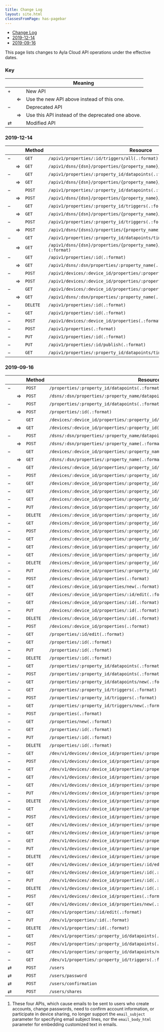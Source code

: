 ```yaml
---
title: Change Log
layout: site.html
classesFromPage: has-pagebar
---
```


<aside id="pagebar" class="d-xl-block collapse">
  <ul>
    <li><a href="#core-title">Change Log</a></li>
    <li><a href="#2019-12-14">2019-12-14</a></li>
    <li><a href="#2019-09-16">2019-09-16</a></li>
  </ul>
</aside>

This page lists changes to Ayla Cloud API operations under the effective dates.

### Key
|||Meaning|
|-|-|-|
|<span class="future">&plus;</span>||New API|
||<span class="past">&#x21d0;</span>|Use the new API above instead of this one.|
|<span class="past">&minus;</span>||Deprecated API|
||<span class="future">&#x21d2;</span>|Use this API instead of the deprecated one above.|
|<span class="different">&rlarr;</span>||Modified API|

### 2019-12-14
|||Method|Resource|
|-|-|-|-|
|<span class="past">&minus;</span>||```GET```|```/apiv1/properties/:id/triggers/all(.:format)```|
||<span class="future">&#x21d2;</span>|```GET```|```/apiv1/dsns/{dsn}/properties/{property_name}/triggers/all(.:format)```|
|<span class="past">&minus;</span>||```GET```|```/apiv1/properties/:property_id/datapoints(.:format)```|
||<span class="future">&#x21d2;</span>|```GET```|```/apiv1/dsns/{dsn}/properties/{property_name}/datapoints.(:format)```|
|<span class="past">&minus;</span>||```POST```|```/apiv1/properties/:property_id/datapoints(.:format)```|
||<span class="future">&#x21d2;</span>|```POST```|```/apiv1/dsns/{dsn}/properties/{property_name}/datapoints(.:format)```|
|<span class="past">&minus;</span>||```GET```|```/apiv1/properties/:property_id/triggers(.:format)```|
||<span class="future">&#x21d2;</span>|```GET```|```/apiv1/dsns/{dsn}/properties/{property_name}/triggers```|
|<span class="past">&minus;</span>||```POST```|```/apiv1/properties/:property_id/triggers(.:format)```|
||<span class="future">&#x21d2;</span>|```POST```|```/apiv1/dsns/{dsns}/properties/{property_name}/triggers(.:format)```|
|<span class="past">&minus;</span>||```GET```|```/apiv1/properties/:property_id/datapoints/time_range_filter(.:format)```|
||<span class="future">&#x21d2;</span>|```GET```|```/apiv1/dsns/{dsn}/properties/{property_name}/datapoints/time_range_filter.(:format)```|
|<span class="past">&minus;</span>||```GET```|```/apiv1/properties/:id(.:format)```|
||<span class="future">&#x21d2;</span>|```GET```|```/apiv1/dsns/:dsn/properties/:property_name(.:format)```|
|<span class="past">&minus;</span>||```POST```|```/apiv1/devices/:device_id/properties/:property_id/datapoints(.:format)```|
||<span class="future">&#x21d2;</span>|```POST```|```/apiv1/devices/:device_id/properties/:property_name/datapoints(.:format)```|
|<span class="past">&minus;</span>||```GET```|```/apiv1/devices/:device_id/properties/:property_id(.:format)```|
||<span class="future">&#x21d2;</span>|```GET```|```/apiv1/dsns/:dsn/properties/:property_name(.:format)```|
|<span class="past">&minus;</span>||```DELETE```|```/apiv1/properties/:id(.:format)```|
|<span class="past">&minus;</span>||```GET```|```/apiv1/properties/:id(.:format)```|
|<span class="past">&minus;</span>||```POST```|```/apiv1/devices/:device_id/properties(.:format)```|
|<span class="past">&minus;</span>||```POST```|```/apiv1/properties(.:format)```|
|<span class="past">&minus;</span>||```PUT```|```/apiv1/properties/:id(.:format)```|
|<span class="past">&minus;</span>||```PUT```|```/apiv1/properties/:id/publish(.:format)```|
|<span class="past">&minus;</span>||```GET```|```/apiv1/properties/:property_id/datapoints/time_range_filter(.:format)```|

### 2019-09-16

|||Method|Resource|*|
|-|-|-|-|-|
|<span class="past">&minus;</span>||```POST```|```/properties/:property_id/datapoints(.:format)```||
||<span class="future">&#x21d2;</span>|```POST```|```/dsns/:dsn/properties/:property_name/datapoints(.:format)```||
|<span class="past">&minus;</span>||```POST```|```/properties/:property_id/datapoints(.:format)```||
||<span class="future">&#x21d2;</span>|```POST```|```/properties/:id(.:format)```||
|<span class="past">&minus;</span>||```GET```|```/devices/:device_id/properties/:property_id/datapoints(.:format)```||
||<span class="future">&#x21d2;</span>|```GET```|```/devices/:device_id/properties/:property_id(.:format)```||
|<span class="past">&minus;</span>||```POST```|```/dsns/:dsn/properties/:property_name/datapoints(.:format)```||
||<span class="future">&#x21d2;</span>|```POST```|```/dsns/:dsn/properties/:property_name(.:format)```||
|<span class="past">&minus;</span>||```GET```|```/devices/:device_id/properties/:property_name/datapoints(.:format)```||
||<span class="future">&#x21d2;</span>|```GET```|```/dsns/:dsn/properties/:property_name(.:format)```||
|<span class="past">&minus;</span>||```GET```|```/devices/:device_id/properties/:property_id/datapoints(.:format)```||
|<span class="past">&minus;</span>||```POST```|```/devices/:device_id/properties/:property_id/datapoints(.:format)```||
|<span class="past">&minus;</span>||```GET```|```/devices/:device_id/properties/:property_id/datapoints/new(.:format)```||
|<span class="past">&minus;</span>||```GET```|```/devices/:device_id/properties/:property_id/datapoints/:id/edit(.:format)```||
|<span class="past">&minus;</span>||```GET```|```/devices/:device_id/properties/:property_id/datapoints/:id(.:format)```||
|<span class="past">&minus;</span>||```PUT```|```/devices/:device_id/properties/:property_id/datapoints/:id(.:format)```||
|<span class="past">&minus;</span>||```DELETE```|```/devices/:device_id/properties/:property_id/datapoints/:id(.:format)```||
|<span class="past">&minus;</span>||```GET```|```/devices/:device_id/properties/:property_id/triggers(.:format)```||
|<span class="past">&minus;</span>||```POST```|```/devices/:device_id/properties/:property_id/triggers(.:format)```||
|<span class="past">&minus;</span>||```GET```|```/devices/:device_id/properties/:property_id/triggers/new(.:format)```||
|<span class="past">&minus;</span>||```GET```|```/devices/:device_id/properties/:property_id/triggers/:id/edit(.:format)```||
|<span class="past">&minus;</span>||```GET```|```/devices/:device_id/properties/:property_id/triggers/:id(.:format)```||
|<span class="past">&minus;</span>||```DELETE```|```/devices/:device_id/properties/:property_id/triggers/:id(.:format)```||
|<span class="past">&minus;</span>||```PUT```|```/devices/:device_id/properties/:property_id/triggers/:id(.:format)```||
|<span class="past">&minus;</span>||```POST```|```/devices/:device_id/properties(.:format)```||
|<span class="past">&minus;</span>||```GET```|```/devices/:device_id/properties/new(.:format)```||
|<span class="past">&minus;</span>||```GET```|```/devices/:device_id/properties/:id/edit(.:format)```||
|<span class="past">&minus;</span>||```GET```|```/devices/:device_id/properties/:id(.:format)```||
|<span class="past">&minus;</span>||```PUT```|```/devices/:device_id/properties/:id(.:format)```||
|<span class="past">&minus;</span>||```DELETE```|```/devices/:device_id/properties/:id(.:format)```||
|<span class="past">&minus;</span>||```POST```|```/devices/:device_id/properties(.:format)```||
|<span class="past">&minus;</span>||```GET```|```/properties/:id/edit(.:format)```||
|<span class="past">&minus;</span>||```GET```|```/properties/:id(.:format)```||
|<span class="past">&minus;</span>||```PUT```|```/properties/:id(.:format)```||
|<span class="past">&minus;</span>||```DELETE```|```/properties/:id(.:format)```||
|<span class="past">&minus;</span>||```GET```|```/properties/:property_id/datapoints(.:format)```||
|<span class="past">&minus;</span>||```POST```|```/properties/:property_id/datapoints(.:format)```||
|<span class="past">&minus;</span>||```GET```|```/properties/:property_id/datapoints/new(.:format)```||
|<span class="past">&minus;</span>||```GET```|```/properties/:property_id/triggers(.:format)```||
|<span class="past">&minus;</span>||```POST```|```/properties/:property_id/triggers(.:format)```||
|<span class="past">&minus;</span>||```GET```|```/properties/:property_id/triggers/new(.:format)```||
|<span class="past">&minus;</span>||```POST```|```/properties(.:format)```||
|<span class="past">&minus;</span>||```GET```|```/properties/new(.:format)```||
|<span class="past">&minus;</span>||```GET```|```/properties/:id(.:format)```||
|<span class="past">&minus;</span>||```PUT```|```/properties/:id(.:format)```||
|<span class="past">&minus;</span>||```DELETE```|```/properties/:id(.:format)```||
|<span class="past">&minus;</span>||```GET```|```/dev/v1/devices/:device_id/properties/:property_id/datapoints(.:format)```||
|<span class="past">&minus;</span>||```POST```|```/dev/v1/devices/:device_id/properties/:property_id/datapoints(.:format)```||
|<span class="past">&minus;</span>||```GET```|```/dev/v1/devices/:device_id/properties/:property_id/datapoints/new(.:format)```||
|<span class="past">&minus;</span>||```GET```|```/dev/v1/devices/:device_id/properties/:property_id/datapoints/:id/edit(.:format)```||
|<span class="past">&minus;</span>||```GET```|```/dev/v1/devices/:device_id/properties/:property_id/datapoints/:id(.:format)```||
|<span class="past">&minus;</span>||```PUT```|```/dev/v1/devices/:device_id/properties/:property_id/datapoints/:id(.:format)```||
|<span class="past">&minus;</span>||```DELETE```|```/dev/v1/devices/:device_id/properties/:property_id/datapoints/:id(.:format)```||
|<span class="past">&minus;</span>||```GET```|```/dev/v1/devices/:device_id/properties/:property_id/triggers(.:format)```||
|<span class="past">&minus;</span>||```POST```|```/dev/v1/devices/:device_id/properties/:property_id/triggers(.:format)```||
|<span class="past">&minus;</span>||```GET```|```/dev/v1/devices/:device_id/properties/:property_id/triggers/new(.:format)```||
|<span class="past">&minus;</span>||```GET```|```/dev/v1/devices/:device_id/properties/:property_id/triggers/:id/edit(.:format)```||
|<span class="past">&minus;</span>||```GET```|```/dev/v1/devices/:device_id/properties/:property_id/triggers/:id(.:format)```||
|<span class="past">&minus;</span>||```PUT```|```/dev/v1/devices/:device_id/properties/:property_id/triggers/:id(.:format)```||
|<span class="past">&minus;</span>||```DELETE```|```/dev/v1/devices/:device_id/properties/:property_id/triggers/:id(.:format)```||
|<span class="past">&minus;</span>||```GET```|```/dev/v1/devices/:device_id/properties/:id/edit(.:format)```||
|<span class="past">&minus;</span>||```GET```|```/dev/v1/devices/:device_id/properties/:id(.:format)```||
|<span class="past">&minus;</span>||```PUT```|```/dev/v1/devices/:device_id/properties/:id(.:format)```||
|<span class="past">&minus;</span>||```DELETE```|```/dev/v1/devices/:device_id/properties/:id(.:format)```||
|<span class="past">&minus;</span>||```POST```|```/dev/v1/devices/:device_id/properties(.:format)```||
|<span class="past">&minus;</span>||```GET```|```/dev/v1/devices/:device_id/properties/new(.:format)```||
|<span class="past">&minus;</span>||```GET```|```/dev/v1/properties/:id/edit(.:format)```||
|<span class="past">&minus;</span>||```PUT```|```/dev/v1/properties/:id(.:format)```||
|<span class="past">&minus;</span>||```DELETE```|```/dev/v1/properties/:id(.:format)```||
|<span class="past">&minus;</span>||```GET```|```/dev/v1/properties/:property_id/datapoints(.:format)```||
|<span class="past">&minus;</span>||```POST```|```/dev/v1/properties/:property_id/datapoints(.:format)```||
|<span class="past">&minus;</span>||```GET```|```/dev/v1/properties/:property_id/datapoints/new(.:format)```||
|<span class="past">&minus;</span>||```GET```|```/dev/v1/properties/:property_id/triggers(.:format)```||
|<span class="different">&rlarr;</span>||```POST```|```/users```|<small>1</small>|
|<span class="different">&rlarr;</span>||```POST```|```/users/password```|<small>1</small>|
|<span class="different">&rlarr;</span>||```POST```|```/users/confirmation```|<small>1</small>|
|<span class="different">&rlarr;</span>||```POST```|```/users/shares```|<small>1</small>|

1. These four APIs, which cause emails to be sent to users who create accounts, change passwords, need to confirm account information, or participate in device sharing, no longer support the ```email_subject``` parameter for specifying email subject lines, nor the ```email_body_html``` parameter for embedding customized text in emails.